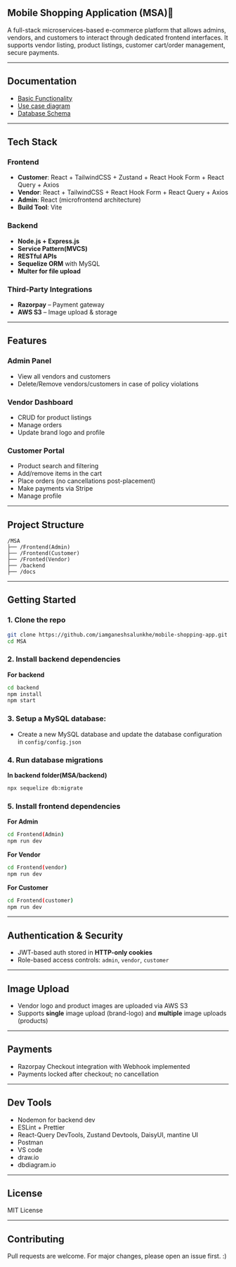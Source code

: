 ##  Mobile Shopping Application (MSA)📱

A full-stack microservices-based e-commerce platform that allows admins, vendors, and customers to interact through dedicated frontend interfaces. It supports vendor listing, product listings, customer cart/order management, secure payments.

---
## Documentation

- [Basic Functionality](docs/BasicFunctionality/basicFunctionality%20.jpg)
- [Use case diagram](docs/UseCaseDiagram/useCaseDiagram.png)
- [Database Schema](docs/DatabaseSchema/)

---

##  Tech Stack

###  Frontend

* **Customer**: React + TailwindCSS + Zustand + React Hook Form + React Query + Axios
* **Vendor**: React + TailwindCSS + React Hook Form + React Query + Axios
* **Admin**: React (microfrontend architecture)
* **Build Tool**: Vite

### Backend

* **Node.js + Express.js**
* **Service Pattern(MVCS)**
* **RESTful APIs**
* **Sequelize ORM** with MySQL
* **Multer for file upload**

### Third-Party Integrations

* **Razorpay** – Payment gateway
* **AWS S3** – Image upload & storage

---

##  Features

###  Admin Panel

* View all vendors and customers
* Delete/Remove vendors/customers in case of policy violations

###  Vendor Dashboard

* CRUD for product listings
* Manage orders
* Update brand logo and profile

###  Customer Portal

* Product search and filtering
* Add/remove items in the cart
* Place orders (no cancellations post-placement)
* Make payments via Stripe
* Manage profile

---

##  Project Structure

```
/MSA
├── /Frontend(Admin) 
├── /Frontend(Customer)
├── /Fronted(Vendor)
├── /backend
├── /docs
```

---



##  Getting Started

### 1. Clone the repo

```bash
git clone https://github.com/iamganeshsalunkhe/mobile-shopping-app.git
cd MSA
```

### 2. Install  backend dependencies

**For backend**
```bash
cd backend
npm install
npm start
```
### 3. Setup a MySQL database:
* Create a new MySQL database and update the database configuration in 
`
config/config.json
` 

### 4. Run database migrations

**In backend folder(MSA/backend)**  
```sh
npx sequelize db:migrate
```
### 5. Install frontend dependencies
**For Admin**
```sh
cd Frontend(Admin)
npm run dev
```
**For Vendor**
```sh
cd Frontend(vendor)
npm run dev
```
**For Customer**
```sh
cd Frontend(customer)
npm run dev
```

---

##  Authentication & Security

* JWT-based auth stored in **HTTP-only cookies**
* Role-based access controls: `admin`, `vendor`, `customer`

---

##  Image Upload

* Vendor logo and product images are uploaded via AWS S3
* Supports **single** image upload (brand-logo) and **multiple** image uploads (products)

---

##  Payments

* Razorpay Checkout integration with Webhook implemented
* Payments locked after checkout; no cancellation

---


##  Dev Tools

* Nodemon for backend dev
* ESLint + Prettier
* React-Query DevTools, Zustand Devtools, DaisyUI, mantine UI
* Postman
* VS code
* draw.io
* dbdiagram.io
---


##  License

MIT License

---

##  Contributing

Pull requests are welcome. For major changes, please open an issue first.
:)
